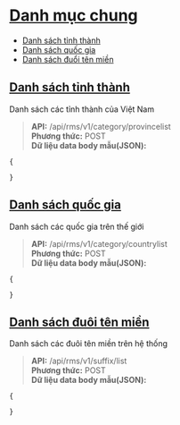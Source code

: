 # [Danh mục chung](#category)
* [Danh sách tỉnh thành](#danh-sách-tỉnh-thành)
* [Danh sách quốc gia](#danh-sách-quốc-gia)
* [Danh sách đuổi tên miền](#danh-sách-đuôi-tên-miền)
## [Danh sách tỉnh thành](#province)
Danh sách các tỉnh thành của Việt Nam
> **API:** /api/rms/v1/category/provincelist  
> **Phương thức:** POST  
> **Dữ liệu data body mẫu(JSON):**   
```
{
   
}
```

## [Danh sách quốc gia](#country)
Danh sách các quốc gia trên thế giới
> **API:** /api/rms/v1/category/countrylist  
> **Phương thức:** POST  
> **Dữ liệu data body mẫu(JSON):**   
```
{
   
}
```
## [Danh sách đuôi tên miền](#suffix)
Danh sách các đuôi tên miền trên hệ thống
> **API:** /api/rms/v1/suffix/list  
> **Phương thức:** POST  
> **Dữ liệu data body mẫu(JSON):**   
```
{
   
}
```
